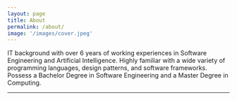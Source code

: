 ```yaml
---
layout: page
title: About
permalink: /about/
image: '/images/cover.jpeg'
---
```


IT background with over 6 years of working experiences in Software Engineering and Artificial Intelligence. Highly familiar with a wide variety of programming languages, design patterns, and software frameworks. Possess a Bachelor Degree in Software Engineering and a Master Degree in Computing.

***